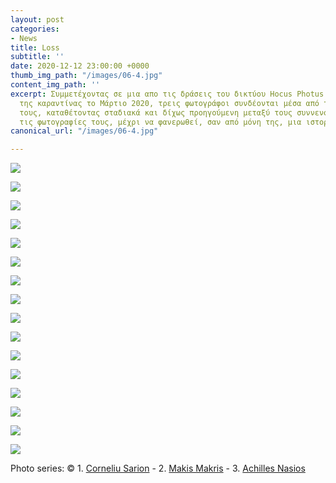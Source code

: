 ```yaml
---
layout: post
categories:
- News
title: Loss
subtitle: ''
date: 2020-12-12 23:00:00 +0000
thumb_img_path: "/images/06-4.jpg"
content_img_path: ''
excerpt: Συμμετέχοντας σε μια απο τις δράσεις του δικτύου Hocus Photus στη διάρκεια
  της καραντίνας το Μάρτιο 2020, τρεις φωτογράφοι συνδέονται μέσα από τις εικόνες
  τους, καταθέτοντας σταδιακά και δίχως προηγούμενη μεταξύ τους συννενόηση, μια-μια
  τις φωτογραφίες τους, μέχρι να φανερωθεί, σαν από μόνη της, μια ιστορία.
canonical_url: "/images/06-4.jpg"

---
```

![](/images/bwok-2.jpg)

![](/images/01fraud.jpg)

![](/images/02-oss.jpg)

![](/images/03-oss.jpg)

![](/images/04-oss.jpg)

![](/images/05-oss.jpg)

![](/images/06-4.jpg)

![](/images/07-oss.jpg)

![](/images/08-oss.jpg)

![](/images/09-joss-pg.jpg)

![](/images/10-oss.jpg)

![](/images/11-oss.jpg)

![](/images/12-oss.jpg)

![](/images/13-oss.jpg)

![](/images/14-oss.jpg)

![](/images/15-oss.jpg)

Photo series: © 1. <a href="https://www.facebook.com/profile.php?id=100004147575145" target="blank">Corneliu Sarion</a> - 2.  <a href="https://www.facebook.com/makis.makris.54" target="blank">Makis Makris</a> - 3. <a href="https://www.facebook.com/achilles.nasios/" target="blank">Achilles Nasios</a>